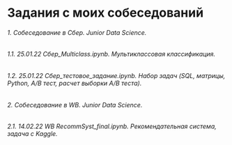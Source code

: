 # Задания с моих собеседований  
###### 1. Собеседование в Сбер. Junior Data Science.
###### 1.1. 25.01.22 Сбер_Multiclass.ipynb. Мультиклассовая классификация.
###### 1.2. 25.01.22 Сбер_тестовое_задание.ipynb. Набор задач (SQL, матрицы, Python, A/B тест, расчет выборки A/B теста).
###### 2. Собеседование в WB. Junior Data Science.
###### 2.1. 14.02.22 WB RecommSyst_final.ipynb. Рекомендательная система, задача с Kaggle.  

